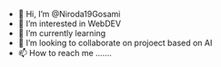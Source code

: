 - 👋 Hi, I’m @Niroda19Gosami
- 👀 I’m interested in WebDEV
- 🌱 I’m currently learning 
- 💞️ I’m looking to collaborate on projoect based on AI
- 📫 How to reach me .......

<!---
Niroda19Gosami/Niroda19Gosami is a ✨ special ✨ repository because its `README.md` (this file) appears on your GitHub profile.
You can click the Preview link to take a look at your changes.
--->
